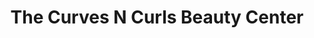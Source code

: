 ---
title: "The Curves N Curls Beauty Center"
url: /bangalore/the-curves-n-curls-beauty-center/
shop: Kosmetik
---